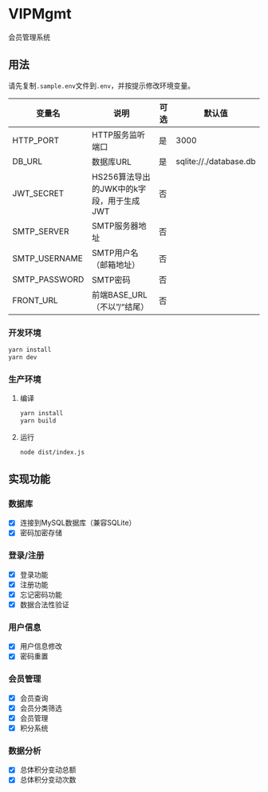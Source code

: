 # VIPMgmt

会员管理系统

## 用法

请先复制`.sample.env`文件到`.env`，并按提示修改环境变量。

| 变量名        | 说明                                     | 可选 | 默认值                 |
| ------------- | ---------------------------------------- | ---- | ---------------------- |
| HTTP_PORT     | HTTP服务监听端口                         | 是   | 3000                   |
| DB_URL        | 数据库URL                                | 是   | sqlite://./database.db |
| JWT_SECRET    | HS256算法导出的JWK中的k字段，用于生成JWT | 否   |                        |
| SMTP_SERVER   | SMTP服务器地址                           | 否   |                        |
| SMTP_USERNAME | SMTP用户名（邮箱地址）                   | 否   |                        |
| SMTP_PASSWORD | SMTP密码                                 | 否   |                        |
| FRONT_URL     | 前端BASE_URL（不以”/“结尾）              | 否   |                        |

### 开发环境

```bash
yarn install
yarn dev
```

### 生产环境

1. 编译
    ```bash
    yarn install
    yarn build
    ```

2. 运行
    ```bash
    node dist/index.js
    ```

## 实现功能

### 数据库

- [x] 连接到MySQL数据库（兼容SQLite）
- [x] 密码加密存储

### 登录/注册

- [x] 登录功能
- [x] 注册功能
- [x] 忘记密码功能
- [x] 数据合法性验证

### 用户信息

- [x] 用户信息修改
- [x] 密码重置

### 会员管理

- [x] 会员查询
- [x] 会员分类筛选
- [x] 会员管理
- [x] 积分系统

### 数据分析
- [x] 总体积分变动总额
- [x] 总体积分变动次数
